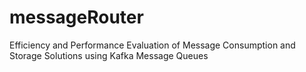 # messageRouter
Efficiency and Performance Evaluation of Message Consumption and Storage Solutions using Kafka Message Queues
